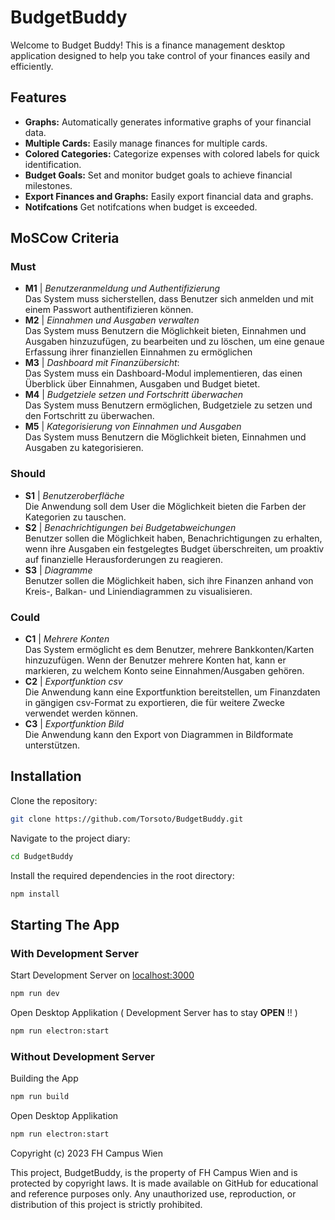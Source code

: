 # BudgetBuddy

Welcome to Budget Buddy! This is a finance management desktop application designed to help you take control of your finances easily and efficiently.

## Features
- **Graphs:** Automatically generates informative graphs of your financial data.
- **Multiple Cards:** Easily manage finances for multiple cards.
- **Colored Categories:** Categorize expenses with colored labels for quick identification.
- **Budget Goals:** Set and monitor budget goals to achieve financial milestones.
- **Export Finances and Graphs:** Easily export financial data and graphs.
- **Notifcations** Get notifcations when budget is exceeded.

## MoSCow Criteria
### Must
- **M1** | *Benutzeranmeldung und Authentifizierung* <br>
Das System muss sicherstellen, dass Benutzer sich anmelden und mit einem Passwort authentifizieren können.
- **M2** | *Einnahmen und Ausgaben verwalten* <br>
Das System muss Benutzern die Möglichkeit bieten, Einnahmen und Ausgaben hinzuzufügen, zu bearbeiten und zu löschen, um eine genaue Erfassung ihrer finanziellen Einnahmen zu ermöglichen
- **M3** | *Dashboard mit Finanzübersicht*: <br>
Das System muss ein Dashboard-Modul implementieren, das einen Überblick über Einnahmen, Ausgaben und Budget bietet.
- **M4** | *Budgetziele setzen und Fortschritt überwachen* <br>
Das System muss Benutzern ermöglichen, Budgetziele zu setzen und den Fortschritt zu überwachen.
- **M5** | *Kategorisierung von Einnahmen und Ausgaben* <br>
Das System muss Benutzern die Möglichkeit bieten, Einnahmen und Ausgaben zu kategorisieren.

### Should
- **S1** | *Benutzeroberfläche* <br>
Die Anwendung soll dem User die Möglichkeit bieten die Farben der Kategorien zu tauschen.
- **S2** | *Benachrichtigungen bei Budgetabweichungen* <br>
Benutzer sollen die Möglichkeit haben, Benachrichtigungen zu erhalten, wenn ihre Ausgaben ein festgelegtes Budget überschreiten, um proaktiv auf finanzielle Herausforderungen zu reagieren.
- **S3** | *Diagramme* <br>
Benutzer sollen die Möglichkeit haben, sich ihre Finanzen anhand von Kreis-, Balkan- und Liniendiagrammen zu visualisieren. 

### Could

- **C1** | *Mehrere Konten* <br>
Das System ermöglicht es dem Benutzer, mehrere Bankkonten/Karten hinzuzufügen.
Wenn der Benutzer mehrere Konten hat, kann er markieren, zu welchem Konto seine Einnahmen/Ausgaben gehören.
- **C2** | *Exportfunktion csv* <br>
Die Anwendung kann eine Exportfunktion bereitstellen, um Finanzdaten in gängigen csv-Format zu exportieren, die für weitere Zwecke verwendet werden können.
- **C3** | *Exportfunktion Bild* <br>
Die Anwendung kann den Export von Diagrammen in Bildformate unterstützen.



## Installation
Clone the repository:
```bash
git clone https://github.com/Torsoto/BudgetBuddy.git
```
Navigate to the project diary:
```bash
cd BudgetBuddy
```
Install the required dependencies in the root directory:
```bash
npm install
```

## Starting The App
### With Development Server

Start Development Server on [localhost:3000](http://localhost:3000/)
```bash
npm run dev
```
Open Desktop Applikation ( Development Server has to stay **OPEN** !! )
```bash
npm run electron:start
```
### Without Development Server
Building the App
```bash
npm run build
```
Open Desktop Applikation
```bash
npm run electron:start
```
Copyright (c) 2023 FH Campus Wien

This project, BudgetBuddy, is the property of FH Campus Wien and is protected by copyright laws. It is made available on GitHub for educational and reference purposes only. Any unauthorized use, reproduction, or distribution of this project is strictly prohibited.
